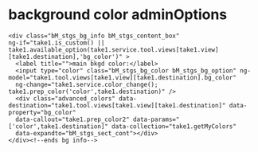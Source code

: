 # background color adminOptions 

	<div class="bM_stgs_bg_info bM_stgs_content_box" 
	ng-if="take1.is_custom() || take1.available_option(take1.service.tool.views[take1.view][take1.destination],'bg_color')" >
	  <label title="">main bkgd color:</label>
	  <input type="color" class="bM_stgs_bg_color bM_stgs_bg_option" ng-model="take1.tool.views[take1.view][take1.destination].bg_color"
	  ng-change="take1.service.color_change(); take1.prep_color('color',take1.destination)" />
	  <div class="advanced_colors" data-destination="take1.tool.views[take1.view][take1.destination]" data-property="bg_color"
	  data-callout="take1.prep_color2" data-params="['color',take1.destination]" data-collection="take1.getMyColors"
	  data-expandto="bM_stgs_sect_cont"></div>
	</div><!--ends bg info-->